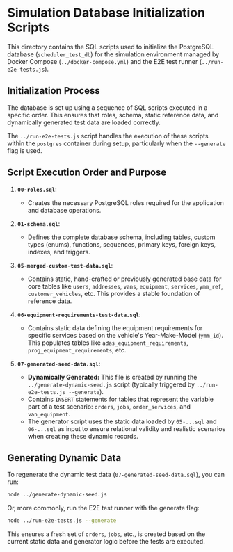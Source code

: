 # Simulation Database Initialization Scripts

This directory contains the SQL scripts used to initialize the PostgreSQL database (`scheduler_test_db`) for the simulation environment managed by Docker Compose (`../docker-compose.yml`) and the E2E test runner (`../run-e2e-tests.js`).

## Initialization Process

The database is set up using a sequence of SQL scripts executed in a specific order. This ensures that roles, schema, static reference data, and dynamically generated test data are loaded correctly.

The `../run-e2e-tests.js` script handles the execution of these scripts within the `postgres` container during setup, particularly when the `--generate` flag is used.

## Script Execution Order and Purpose

1.  **`00-roles.sql`**:
    *   Creates the necessary PostgreSQL roles required for the application and database operations.

2.  **`01-schema.sql`**:
    *   Defines the complete database schema, including tables, custom types (enums), functions, sequences, primary keys, foreign keys, indexes, and triggers.

3.  **`05-merged-custom-test-data.sql`**:
    *   Contains static, hand-crafted or previously generated base data for core tables like `users`, `addresses`, `vans`, `equipment`, `services`, `ymm_ref`, `customer_vehicles`, etc. This provides a stable foundation of reference data.

4.  **`06-equipment-requirements-test-data.sql`**:
    *   Contains static data defining the equipment requirements for specific services based on the vehicle's Year-Make-Model (`ymm_id`). This populates tables like `adas_equipment_requirements`, `prog_equipment_requirements`, etc.

5.  **`07-generated-seed-data.sql`**:
    *   **Dynamically Generated:** This file is created by running the `../generate-dynamic-seed.js` script (typically triggered by `../run-e2e-tests.js --generate`).
    *   Contains `INSERT` statements for tables that represent the variable part of a test scenario: `orders`, `jobs`, `order_services`, and `van_equipment`.
    *   The generator script uses the static data loaded by `05-...sql` and `06-...sql` as input to ensure relational validity and realistic scenarios when creating these dynamic records.

## Generating Dynamic Data

To regenerate the dynamic test data (`07-generated-seed-data.sql`), you can run:

```bash
node ../generate-dynamic-seed.js
```

Or, more commonly, run the E2E test runner with the generate flag:

```bash
node ../run-e2e-tests.js --generate
```

This ensures a fresh set of `orders`, `jobs`, etc., is created based on the current static data and generator logic before the tests are executed. 